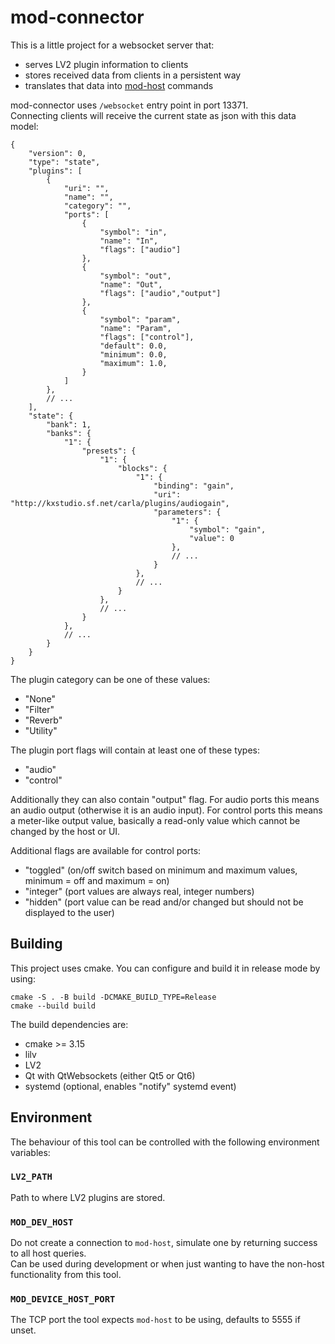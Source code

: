 # mod-connector

This is a little project for a websocket server that:

- serves LV2 plugin information to clients
- stores received data from clients in a persistent way
- translates that data into [mod-host](https://github.com/moddevices/mod-host) commands

mod-connector uses `/websocket` entry point in port 13371.  
Connecting clients will receive the current state as json with this data model:

```
{
    "version": 0,
    "type": "state",
    "plugins": [
        {
            "uri": "",
            "name": "",
            "category": "",
            "ports": [
                {
                    "symbol": "in",
                    "name": "In",
                    "flags": ["audio"]
                },
                {
                    "symbol": "out",
                    "name": "Out",
                    "flags": ["audio","output"]
                },
                {
                    "symbol": "param",
                    "name": "Param",
                    "flags": ["control"],
                    "default": 0.0,
                    "minimum": 0.0,
                    "maximum": 1.0,
                }
            ]
        },
        // ...
    ],
    "state": {
        "bank": 1,
        "banks": {
            "1": {
                "presets": {
                    "1": {
                        "blocks": {
                            "1": {
                                "binding": "gain",
                                "uri": "http://kxstudio.sf.net/carla/plugins/audiogain",
                                "parameters": {
                                    "1": {
                                        "symbol": "gain",
                                        "value": 0
                                    },
                                    // ...
                                }
                            },
                            // ...
                        }
                    },
                    // ...
                }
            },
            // ...
        }
    }
}
```

The plugin category can be one of these values:

- "None"
- "Filter"
- "Reverb"
- "Utility"

The plugin port flags will contain at least one of these types:

- "audio"
- "control"

Additionally they can also contain "output" flag.
For audio ports this means an audio output (otherwise it is an audio input).
For control ports this means a meter-like output value, basically a read-only value which cannot be changed by the host or UI.

Additional flags are available for control ports:

- "toggled" (on/off switch based on minimum and maximum values, minimum = off and maximum = on)
- "integer" (port values are always real, integer numbers)
- "hidden" (port value can be read and/or changed but should not be displayed to the user)

## Building

This project uses cmake.
You can configure and build it in release mode by using:

```
cmake -S . -B build -DCMAKE_BUILD_TYPE=Release
cmake --build build
```

The build dependencies are:

- cmake >= 3.15
- lilv
- LV2
- Qt with QtWebsockets (either Qt5 or Qt6)
- systemd (optional, enables "notify" systemd event)

## Environment

The behaviour of this tool can be controlled with the following environment variables:

### `LV2_PATH`

Path to where LV2 plugins are stored.

### `MOD_DEV_HOST`

Do not create a connection to `mod-host`, simulate one by returning success to all host queries.  
Can be used during development or when just wanting to have the non-host functionality from this tool.

### `MOD_DEVICE_HOST_PORT`

The TCP port the tool expects `mod-host` to be using, defaults to 5555 if unset.
